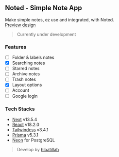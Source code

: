 ## Noted - Simple Note App

Make simple notes, ez use and integrated, with Noted.<br>
[Preview design](https://www.figma.com/proto/pHGAereyUqJJC2FbCMA93N/noted?type=design&node-id=1-2&t=TkAdvEfjlfAFZrHj-1&scaling=scale-down&page-id=0%3A1&starting-point-node-id=1%3A2&show-proto-sidebar=1&mode=design)
<!-- | [Visit Noted](https://noted.up.railway.app/) -->

> Currently under development

### Features
- [ ] Folder & labels notes
- [X] Searching notes
- [ ] Starred notes
- [ ] Archive notes
- [ ] Trash notes
- [X] Layout options
- [ ] Account
- [ ] Google login

### Tech Stacks
- [Next](https://nextjs.org) v13.5.4
- [React](https://react.dev) v18.2.0
- [Tailwindcss](https://tailwindcss.com) v3.4.1
- [Prisma](https://prisma.io) v5.3.1
- [Neon](https://neon.tech) for PostgreSQL

> Develop by [hibatillah](https://github.com/hibatillah)
